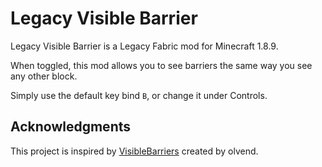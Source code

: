# Legacy Visible Barrier

Legacy Visible Barrier is a Legacy Fabric mod for Minecraft 1.8.9.

When toggled, this mod allows you to see barriers the same way you see any other block.

Simply use the default key bind `B`, or change it under Controls.

## Acknowledgments

This project is inspired by [VisibleBarriers](https://github.com/olvend/VisibleBarriers) created by olvend.
